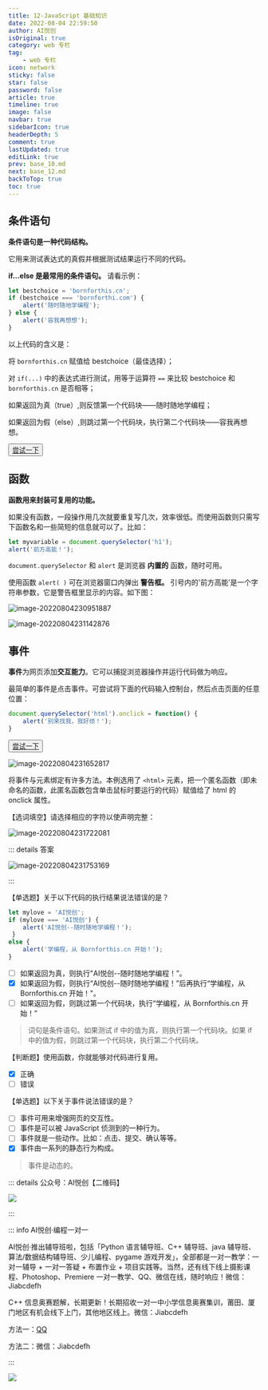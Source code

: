 ```yaml
---
title: 12-JavaScript 基础知识
date: 2022-08-04 22:59:50
author: AI悦创
isOriginal: true
category: web 专栏
tag:
    - web 专栏
icon: network
sticky: false
star: false
password: false
article: true
timeline: true
image: false
navbar: true
sidebarIcon: true
headerDepth: 5
comment: true
lastUpdated: true
editLink: true
prev: base_10.md
next: base_12.md
backToTop: true
toc: true
---
```


## 条件语句

**条件语句是一种代码结构。**

它用来测试表达式的真假并根据测试结果运行不同的代码。

**if...else 是最常用的条件语句。** 请看示例：

```javascript
let bestchoice = 'bornforthis.cn';
if (bestchoice === 'bornforthi.com') {
    alert('随时随地学编程'); 
} else {
    alert('容我再想想'); 
}
```

以上代码的含义是：

将 `bornforthis.cn` 赋值给 bestchoice（最佳选择）；

对 `if(...)` 中的表达式进行测试，用等于运算符 `==` 来比较 bestchoice 和 `bornforthis.cn` 是否相等；

如果返回为真（true）,则反馈第一个代码块——随时随地学编程；

如果返回为假（else）,则跳过第一个代码块，执行第二个代码块——容我再想想。

<button name="button" style="color: black"><a href="https://bornforthis.cn/web_runing/web_base/base_10/base_10-2.html" target="_blank">尝试一下</a></button>

## 函数

**函数用来封装可复用的功能。**

如果没有函数，一段操作用几次就要重复写几次，效率很低。而使用函数则只需写下函数名和一些简短的信息就可以了。比如：

```javascript
let myvariable = document.querySelector('h1');
alert('前方高能！');
```

`document.querySelector` 和 `alert` 是浏览器 **内置的** 函数，随时可用。

使用函数 `alert( )` 可在浏览器窗口内弹出 **警告框。** 引号内的'前方高能’是一个字符串参数，它是警告框里显示的内容。如下图：

![image-20220804230951887](./base_11.assets/image-20220804230951887.png)

![image-20220804231142876](./base_11.assets/image-20220804231142876.png)





## 事件

**事件**为网页添加**交互能力**。它可以捕捉浏览器操作并运行代码做为响应。

最简单的事件是点击事件。可尝试将下面的代码输入控制台，然后点击页面的任意位置：

```javascript
document.querySelector('html').onclick = function() {
    alert('别来找我，我好烦！');
}
```

<button name="button" style="color: black"><a href="https://bornforthis.cn/web_runing/web_base/base_10/base_10-3.html" target="_blank">尝试一下</a></button>

![image-20220804231652817](./base_11.assets/image-20220804231652817.png)

将事件与元素绑定有许多方法。本例选用了 `<html>` 元素，把一个匿名函数（即未命名的函数，此匿名函数包含单击鼠标时要运行的代码）赋值给了 html 的 onclick 属性。

【选词填空】请选择相应的字符以使声明完整：

![image-20220804231722081](./base_11.assets/image-20220804231722081.png)

::: details 答案

![image-20220804231753169](./base_11.assets/image-20220804231753169.png)

:::

【单选题】关于以下代码的执行结果说法错误的是？

```javascript
let mylove = 'AI悦创'; 
if (mylove === 'AI悦创') { 
    alert('AI悦创--随时随地学编程！'); 
 } 
else {
    alert('学编程，从 Bornforthis.cn 开始！'); 
}
```

- [ ] 如果返回为真，则执行"AI悦创--随时随地学编程！”。
- [x] 如果返回为假，则执行“AI悦创--随时随地学编程！”后再执行“学编程，从 Bornforthis.cn 开始！"。
- [ ] 如果返回为假，则跳过第一个代码块，执行“学编程，从 Bornforthis.cn 开始！”

> 词句是条件语句。如果测试 if 中的值为真，则执行第一个代码块。如果 if 中的值为假，则跳过第一个代码块，执行第二个代码块。

【判断题】使用函数，你就能够对代码进行复用。

- [x] 正确
- [ ] 错误

【单选题】以下关于事件说法错误的是？

- [ ] 事件可用来增强网页的交互性。
- [ ] 事件是可以被 JavaScript 侦测到的一种行为。
- [ ] 事件就是一些动作。比如：点击、提交、确认等等。
- [x] 事件由一系列的静态行为构成。

>  事件是动态的。



::: details 公众号：AI悦创【二维码】

![](/gzh.jpg)

:::

::: info AI悦创·编程一对一

AI悦创·推出辅导班啦，包括「Python 语言辅导班、C++ 辅导班、java 辅导班、算法/数据结构辅导班、少儿编程、pygame 游戏开发」，全部都是一对一教学：一对一辅导 + 一对一答疑 + 布置作业 + 项目实践等。当然，还有线下线上摄影课程、Photoshop、Premiere 一对一教学、QQ、微信在线，随时响应！微信：Jiabcdefh

C++ 信息奥赛题解，长期更新！长期招收一对一中小学信息奥赛集训，莆田、厦门地区有机会线下上门，其他地区线上。微信：Jiabcdefh

方法一：[QQ](http://wpa.qq.com/msgrd?v=3&uin=1432803776&site=qq&menu=yes)

方法二：微信：Jiabcdefh

:::

![](/zsxq.jpg)









